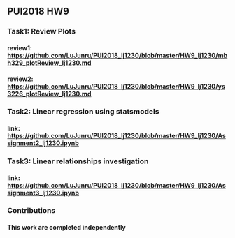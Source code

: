## PUI2018 HW9

### Task1: Review Plots
#### review1: https://github.com/LuJunru/PUI2018_lj1230/blob/master/HW9_lj1230/mbh329_plotReview_lj1230.md
#### review2: https://github.com/LuJunru/PUI2018_lj1230/blob/master/HW9_lj1230/ys3226_plotReview_lj1230.md
### Task2: Linear regression using statsmodels
#### link: https://github.com/LuJunru/PUI2018_lj1230/blob/master/HW9_lj1230/Assignment2_lj1230.ipynb
### Task3: Linear relationships investigation
#### link: https://github.com/LuJunru/PUI2018_lj1230/blob/master/HW9_lj1230/Assignment3_lj1230.ipynb
### Contributions
#### This work are completed independently
